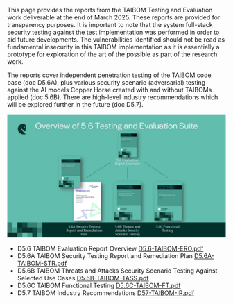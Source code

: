 This page provides the reports from the TAIBOM Testing and Evaluation work deliverable at the end of March 2025. These reports are provided for transparency purposes. It is important to note that the system full-stack security testing against the test implementation was performed in order to aid future developments. The vulnerabilities identified should not be read as fundamental insecurity in this TAIBOM implementation as it is essentially a prototype for exploration of the art of the possible as part of the research work.

 

The reports cover independent penetration testing of the TAIBOM code base (doc D5.6A), plus various security scenario (adversarial) testing against the AI models Copper Horse created with and without TAIBOMs applied (doc 5.6B). There are high-level industry recommendations which will be explored further in the future (doc D5.7).





 



![Overview to TAIBOM testing and evaluation suite](Overview.jpg)











- D5.6 TAIBOM Evaluation Report Overview [D5.6-TAIBOM-ERO.pdf](./D5.6-TAIBOM-ERO.pdf)  
- D5.6A TAIBOM Security Testing Report and Remediation Plan  [D5.6A-TAIBOM-STR.pdf](./D5.6A-TAIBOM-STR.pdf)   
- D5.6B TAIBOM Threats and Attacks Security Scenario Testing Against Selected Use Cases [D5.6B-TAIBOM-TASS.pdf](./D5.6B-TAIBOM-TASS.pdf)  
- D5.6C TAIBOM Functional Testing [D5.6C-TAIBOM-FT.pdf](./D5.6C-TAIBOM-FT.pdf)  
- D5.7 TAIBOM Industry Recommendations [D57-TAIBOM-IR.pdf](./D57-TAIBOM-IR.pdf) 

